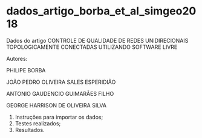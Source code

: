 # dados_artigo_borba_et_al_simgeo2018
Dados do artigo CONTROLE DE QUALIDADE DE REDES UNIDIRECIONAIS TOPOLOGICAMENTE CONECTADAS UTILIZANDO SOFTWARE LIVRE

Autores:

PHILIPE BORBA

JOÃO PEDRO OLIVEIRA SALES ESPERIDIÃO

ANTONIO GAUDENCIO GUIMARÃES FILHO

GEORGE HARRISON DE OLIVEIRA SILVA


1. Instruções para importar os dados;
2. Testes realizados;
3. Resultados.

